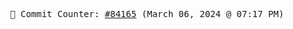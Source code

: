 <p align="center">
    <samp>
        📮 Commit Counter: <a href="https://github.com/Javascript-void0/Javascript-void0/commits/main">#84165</a> (March 06, 2024 @ 07:17 PM)
    </samp>
</p>